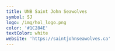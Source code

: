 ```yaml
---
title: UNB Saint John Seawolves
symbol: SJ
logo: /img/hol_logo.png
color: '#1C284E'
textColor: white
website: 'https://saintjohnseawolves.ca'
---
```


